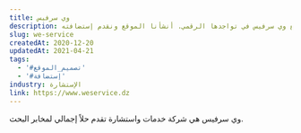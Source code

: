 ```yaml
---
title: وي سرفيس
description: تعاونت يونيفارواب مع وي سرفيس في تواجدها الرقمي. أنشأنا الموقع ونقدم إستضافته.
slug: we-service
createdAt: 2020-12-20
updatedAt: 2021-04-21
tags:
  - '#تصميم_الموقع'
  - '#إستضافة'
industry: الإستشارة
link: https://www.weservice.dz
---
```


وي سرفيس هي شركة خدمات واستشارة تقدم حلاً إجمالي لمخابر البحث.
